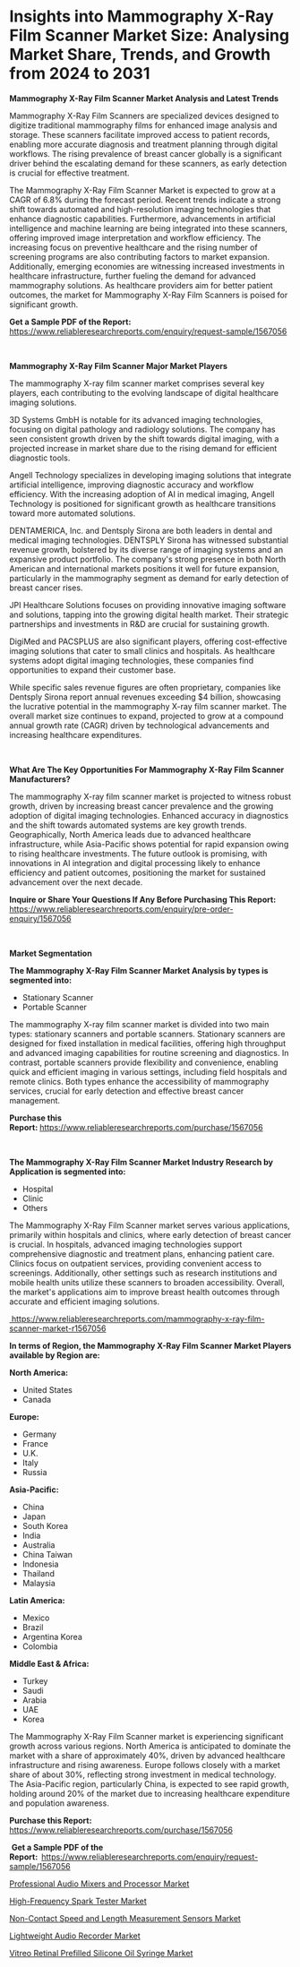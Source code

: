 <p><h1>Insights into Mammography X-Ray Film Scanner Market Size: Analysing Market Share, Trends, and Growth from 2024 to 2031</h1></p><p><strong>Mammography X-Ray Film Scanner Market Analysis and Latest Trends</strong></p>
<p><p>Mammography X-Ray Film Scanners are specialized devices designed to digitize traditional mammography films for enhanced image analysis and storage. These scanners facilitate improved access to patient records, enabling more accurate diagnosis and treatment planning through digital workflows. The rising prevalence of breast cancer globally is a significant driver behind the escalating demand for these scanners, as early detection is crucial for effective treatment.</p><p>The Mammography X-Ray Film Scanner Market is expected to grow at a CAGR of 6.8% during the forecast period. Recent trends indicate a strong shift towards automated and high-resolution imaging technologies that enhance diagnostic capabilities. Furthermore, advancements in artificial intelligence and machine learning are being integrated into these scanners, offering improved image interpretation and workflow efficiency. The increasing focus on preventive healthcare and the rising number of screening programs are also contributing factors to market expansion. Additionally, emerging economies are witnessing increased investments in healthcare infrastructure, further fueling the demand for advanced mammography solutions. As healthcare providers aim for better patient outcomes, the market for Mammography X-Ray Film Scanners is poised for significant growth.</p></p>
<p><strong>Get a Sample PDF of the Report:&nbsp;</strong> <a href="https://www.reliableresearchreports.com/enquiry/request-sample/1567056">https://www.reliableresearchreports.com/enquiry/request-sample/1567056</a></p>
<p>&nbsp;</p>
<p><strong>Mammography X-Ray Film Scanner Major Market Players</strong></p>
<p><p>The mammography X-ray film scanner market comprises several key players, each contributing to the evolving landscape of digital healthcare imaging solutions. </p><p>3D Systems GmbH is notable for its advanced imaging technologies, focusing on digital pathology and radiology solutions. The company has seen consistent growth driven by the shift towards digital imaging, with a projected increase in market share due to the rising demand for efficient diagnostic tools.</p><p>Angell Technology specializes in developing imaging solutions that integrate artificial intelligence, improving diagnostic accuracy and workflow efficiency. With the increasing adoption of AI in medical imaging, Angell Technology is positioned for significant growth as healthcare transitions toward more automated solutions.</p><p>DENTAMERICA, Inc. and Dentsply Sirona are both leaders in dental and medical imaging technologies. DENTSPLY Sirona has witnessed substantial revenue growth, bolstered by its diverse range of imaging systems and an expansive product portfolio. The company's strong presence in both North American and international markets positions it well for future expansion, particularly in the mammography segment as demand for early detection of breast cancer rises.</p><p>JPI Healthcare Solutions focuses on providing innovative imaging software and solutions, tapping into the growing digital health market. Their strategic partnerships and investments in R&D are crucial for sustaining growth.</p><p>DigiMed and PACSPLUS are also significant players, offering cost-effective imaging solutions that cater to small clinics and hospitals. As healthcare systems adopt digital imaging technologies, these companies find opportunities to expand their customer base.</p><p>While specific sales revenue figures are often proprietary, companies like Dentsply Sirona report annual revenues exceeding $4 billion, showcasing the lucrative potential in the mammography X-ray film scanner market. The overall market size continues to expand, projected to grow at a compound annual growth rate (CAGR) driven by technological advancements and increasing healthcare expenditures.</p></p>
<p>&nbsp;</p>
<p><strong>What Are The Key Opportunities For Mammography X-Ray Film Scanner Manufacturers?</strong></p>
<p><p>The mammography X-ray film scanner market is projected to witness robust growth, driven by increasing breast cancer prevalence and the growing adoption of digital imaging technologies. Enhanced accuracy in diagnostics and the shift towards automated systems are key growth trends. Geographically, North America leads due to advanced healthcare infrastructure, while Asia-Pacific shows potential for rapid expansion owing to rising healthcare investments. The future outlook is promising, with innovations in AI integration and digital processing likely to enhance efficiency and patient outcomes, positioning the market for sustained advancement over the next decade.</p></p>
<p><strong>Inquire or Share Your Questions If Any Before Purchasing This Report:</strong> <a href="https://www.reliableresearchreports.com/enquiry/pre-order-enquiry/1567056">https://www.reliableresearchreports.com/enquiry/pre-order-enquiry/1567056</a></p>
<p>&nbsp;</p>
<p><strong>Market Segmentation</strong></p>
<p><strong>The Mammography X-Ray Film Scanner Market Analysis by types is segmented into:</strong></p>
<p><ul><li>Stationary Scanner</li><li>Portable Scanner</li></ul></p>
<p><p>The mammography X-ray film scanner market is divided into two main types: stationary scanners and portable scanners. Stationary scanners are designed for fixed installation in medical facilities, offering high throughput and advanced imaging capabilities for routine screening and diagnostics. In contrast, portable scanners provide flexibility and convenience, enabling quick and efficient imaging in various settings, including field hospitals and remote clinics. Both types enhance the accessibility of mammography services, crucial for early detection and effective breast cancer management.</p></p>
<p><strong>Purchase this Report:&nbsp;</strong><a href="https://www.reliableresearchreports.com/purchase/1567056">https://www.reliableresearchreports.com/purchase/1567056</a></p>
<p>&nbsp;</p>
<p><strong>The Mammography X-Ray Film Scanner Market Industry Research by Application is segmented into:</strong></p>
<p><ul><li>Hospital</li><li>Clinic</li><li>Others</li></ul></p>
<p><p>The Mammography X-Ray Film Scanner market serves various applications, primarily within hospitals and clinics, where early detection of breast cancer is crucial. In hospitals, advanced imaging technologies support comprehensive diagnostic and treatment plans, enhancing patient care. Clinics focus on outpatient services, providing convenient access to screenings. Additionally, other settings such as research institutions and mobile health units utilize these scanners to broaden accessibility. Overall, the market's applications aim to improve breast health outcomes through accurate and efficient imaging solutions.</p></p>
<p><a href="https://www.reliableresearchreports.com/mammography-x-ray-film-scanner-market-r1567056">&nbsp;https://www.reliableresearchreports.com/mammography-x-ray-film-scanner-market-r1567056</a></p>
<p><strong>In terms of Region, the Mammography X-Ray Film Scanner Market Players available by Region are:</strong></p>
<p>
    <p> <strong> North America: </strong>
        <ul>
            <li>United States</li>
            <li>Canada</li>
        </ul>
        </p> 
    <p> <strong> Europe: </strong>
        <ul>
            <li>Germany</li>
            <li>France</li>
            <li>U.K.</li>
            <li>Italy</li>
            <li>Russia</li>
        </ul>
        </p> 
    <p> <strong> Asia-Pacific: </strong>
        <ul>
            <li>China</li>
            <li>Japan</li>
            <li>South Korea</li>
            <li>India</li>
            <li>Australia</li>
            <li>China Taiwan</li>
            <li>Indonesia</li>
            <li>Thailand</li>
            <li>Malaysia</li>
        </ul>
        </p> 
    <p> <strong> Latin America: </strong>
        <ul>
            <li>Mexico</li>
            <li>Brazil</li>
            <li>Argentina Korea</li>
            <li>Colombia</li>
        </ul>
        </p> 
    <p> <strong> Middle East & Africa: </strong>
        <ul>
            <li>Turkey</li>
            <li>Saudi</li>
            <li>Arabia</li>
            <li>UAE</li>
            <li>Korea</li>
        </ul>
    </p>
    </p>
<p><p>The Mammography X-Ray Film Scanner market is experiencing significant growth across various regions. North America is anticipated to dominate the market with a share of approximately 40%, driven by advanced healthcare infrastructure and rising awareness. Europe follows closely with a market share of about 30%, reflecting strong investment in medical technology. The Asia-Pacific region, particularly China, is expected to see rapid growth, holding around 20% of the market due to increasing healthcare expenditure and population awareness.</p></p>
<p><strong>Purchase this Report: </strong><a href="https://www.reliableresearchreports.com/purchase/1567056">https://www.reliableresearchreports.com/purchase/1567056</a></p>
<p>&nbsp;<strong>Get a Sample PDF of the Report:&nbsp;&nbsp;</strong><a href="https://www.reliableresearchreports.com/enquiry/request-sample/1567056">https://www.reliableresearchreports.com/enquiry/request-sample/1567056</a></p>
<p><strong></strong></p>
<p><p><a href="https://issuu.com/reportprime-2/docs/professional-audio-mixers-and-proce_84f32eca95f956">Professional Audio Mixers and Processor Market</a></p><p><a href="https://medium.com/@donna_boxall/global-high-frequency-spark-tester-market-analysis-key-market-trends-and-future-projections-c0e8650dc84e?postPublishedType=repub">High-Frequency Spark Tester Market</a></p><p><a href="https://medium.com/@donna_boxall/global-non-contact-speed-and-length-measurement-sensors-market-size-is-expected-to-reach-at-a-cagr-40ddabd22611">Non-Contact Speed and Length Measurement Sensors Market</a></p><p><a href="https://issuu.com/reportprime-2/docs/lightweight-audio-recorder-market-s_7c3d707fc12919">Lightweight Audio Recorder Market</a></p><p><a href="https://github.com/SamiaHussain82/Market-Research-Report-List-1/blob/main/vitreo-retinal-prefilled-silicone-oil-syringe-market.md">Vitreo Retinal Prefilled Silicone Oil Syringe Market</a></p></p>